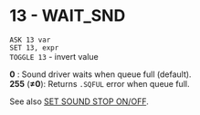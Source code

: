# 13 - WAIT_SND

`ASK 13 var`  
`SET 13, expr`  
`TOGGLE 13` - invert value

**0** : Sound driver waits when queue full (default).  
**255** (**≠0**): Returns `.SQFUL` error when queue full.

See also [SET SOUND STOP ON/OFF](../is-basic/man_so-sound-stop.md).